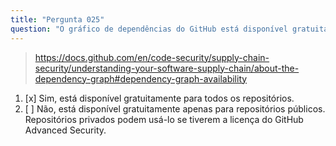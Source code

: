 ```yaml
---
title: "Pergunta 025"
question: "O gráfico de dependências do GitHub está disponível gratuitamente para todos os repositórios?"
---
```



> https://docs.github.com/en/code-security/supply-chain-security/understanding-your-software-supply-chain/about-the-dependency-graph#dependency-graph-availability
1. [x] Sim, está disponível gratuitamente para todos os repositórios.
1. [ ] Não, está disponível gratuitamente apenas para repositórios públicos. Repositórios privados podem usá-lo se tiverem a licença do GitHub Advanced Security.
